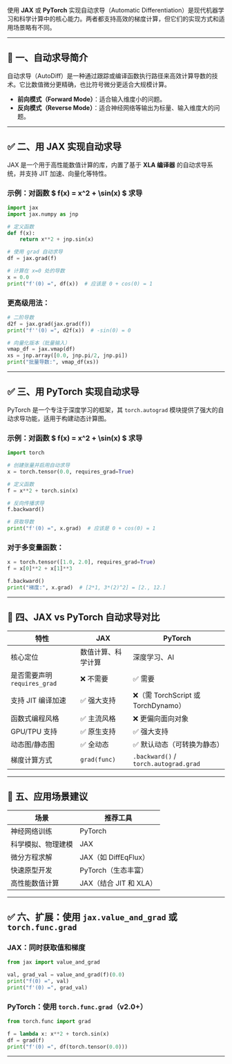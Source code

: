 使用 **JAX** 或 **PyTorch** 实现自动求导（Automatic Differentiation）是现代机器学习和科学计算中的核心能力。两者都支持高效的梯度计算，但它们的实现方式和适用场景略有不同。

---

## 🧠 一、自动求导简介

自动求导（AutoDiff）是一种通过跟踪或编译函数执行路径来高效计算导数的技术。它比数值微分更精确，也比符号微分更适合大规模计算。

- **前向模式（Forward Mode）**：适合输入维度小的问题。
- **反向模式（Reverse Mode）**：适合神经网络等输出为标量、输入维度大的问题。

---

## ✅ 二、用 JAX 实现自动求导

JAX 是一个用于高性能数值计算的库，内置了基于 **XLA 编译器** 的自动求导系统，并支持 JIT 加速、向量化等特性。

### 示例：对函数 $ f(x) = x^2 + \sin(x) $ 求导

```python
import jax
import jax.numpy as jnp

# 定义函数
def f(x):
    return x**2 + jnp.sin(x)

# 使用 grad 自动求导
df = jax.grad(f)

# 计算在 x=0 处的导数
x = 0.0
print("f'(0) =", df(x))  # 应该是 0 + cos(0) = 1
```

### 更高级用法：

```python
# 二阶导数
d2f = jax.grad(jax.grad(f))
print("f''(0) =", d2f(x))  # -sin(0) = 0

# 向量化版本（批量输入）
vmap_df = jax.vmap(df)
xs = jnp.array([0.0, jnp.pi/2, jnp.pi])
print("批量导数:", vmap_df(xs))
```

---

## ✅ 三、用 PyTorch 实现自动求导

PyTorch 是一个专注于深度学习的框架，其 `torch.autograd` 模块提供了强大的自动求导功能，适用于构建动态计算图。

### 示例：对函数 $ f(x) = x^2 + \sin(x) $ 求导

```python
import torch

# 创建张量并启用自动求导
x = torch.tensor(0.0, requires_grad=True)

# 定义函数
f = x**2 + torch.sin(x)

# 反向传播求导
f.backward()

# 获取导数
print("f'(0) =", x.grad)  # 应该是 0 + cos(0) = 1
```

### 对于多变量函数：

```python
x = torch.tensor([1.0, 2.0], requires_grad=True)
f = x[0]**2 + x[1]**3

f.backward()
print("梯度:", x.grad)  # [2*1, 3*(2)^2] = [2., 12.]
```

---

## 📌 四、JAX vs PyTorch 自动求导对比

| 特性 | JAX | PyTorch |
|------|-----|----------|
| 核心定位 | 数值计算、科学计算 | 深度学习、AI |
| 是否需要声明 `requires_grad` | ❌ 不需要 | ✅ 需要 |
| 支持 JIT 编译加速 | ✅ 强大支持 | ❌（需 TorchScript 或 TorchDynamo） |
| 函数式编程风格 | ✅ 主流风格 | ❌ 更偏向面向对象 |
| GPU/TPU 支持 | ✅ 原生支持 | ✅ 强大支持 |
| 动态图/静态图 | ✅ 全动态 | ✅ 默认动态（可转换为静态） |
| 梯度计算方式 | `grad(func)` | `.backward()` / `torch.autograd.grad` |

---

## 🧪 五、应用场景建议

| 场景 | 推荐工具 |
|------|----------|
| 神经网络训练 | PyTorch |
| 科学模拟、物理建模 | JAX |
| 微分方程求解 | JAX（如 DiffEqFlux） |
| 快速原型开发 | PyTorch（生态丰富） |
| 高性能数值计算 | JAX（结合 JIT 和 XLA） |

---

## ✅ 六、扩展：使用 `jax.value_and_grad` 或 `torch.func.grad`

### JAX：同时获取值和梯度

```python
from jax import value_and_grad

val, grad_val = value_and_grad(f)(0.0)
print("f(0) =", val)
print("f'(0) =", grad_val)
```

### PyTorch：使用 `torch.func.grad`（v2.0+）

```python
from torch.func import grad

f = lambda x: x**2 + torch.sin(x)
df = grad(f)
print("f'(0) =", df(torch.tensor(0.0)))
```

---